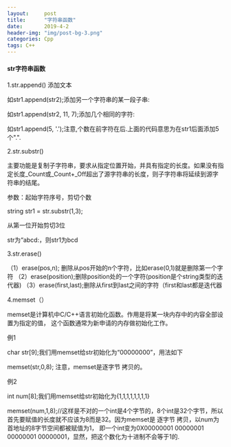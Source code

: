 ```yaml
---
layout:     post
title:      "字符串函数"
date:       2019-4-2 
header-img: "img/post-bg-3.png"
categories: Cpp
tags: C++
---
```




#### str字符串函数

1.str.append() 		 添加文本

如str1.append(str2);添加另一个字符串的某一段子串:

如str1.append(str2, 11, 7);添加几个相同的字符:

如str1.append(5, '.');注意,个数在前字符在后.上面的代码意思为在str1后面添加5个".".



2.str.substr()

主要功能是复制子字符串，要求从指定位置开始，并具有指定的长度。如果没有指定长度_Count或_Count+_Off超出了源字符串的长度，则子字符串将延续到源字符串的结尾。

参数：起始字符序号，剪切个数

string str1 = str.substr(1,3);

从第一位开始剪切3位

str为“abcd:，则str1为bcd



3.str.erase()

（1）erase(pos,n); 删除从pos开始的n个字符，比如erase(0,1)就是删除第一个字符
（2）erase(position);删除position处的一个字符(position是个string类型的迭代器)
（3）erase(first,last);删除从first到last之间的字符（first和last都是迭代器



4.memset（）

memset是计算机中C/C++语言初始化函数。作用是将某一块内存中的内容全部设置为指定的值， 这个函数通常为新申请的内存做初始化工作。

例1

char str[9];我们用memset给str初始化为“00000000”，用法如下

 memset(str,0,8); 注意，memset是逐字节 拷贝的。 

   例2

   int num[8];我们用memset给str初始化为{1,1,1,1,1,1,1,1}

memset(num,1,8);//这样是不对的一个int是4个字节的，8个int是32个字节，所以首先要赋值的长度就不应该为8而是32。因为memset是 逐字节 拷贝，以num为首地址的8字节空间都被赋值为1， 即一个int变为0X00000001 00000001 00000001 00000001，显然，把这个数化为十进制不会等于1的.